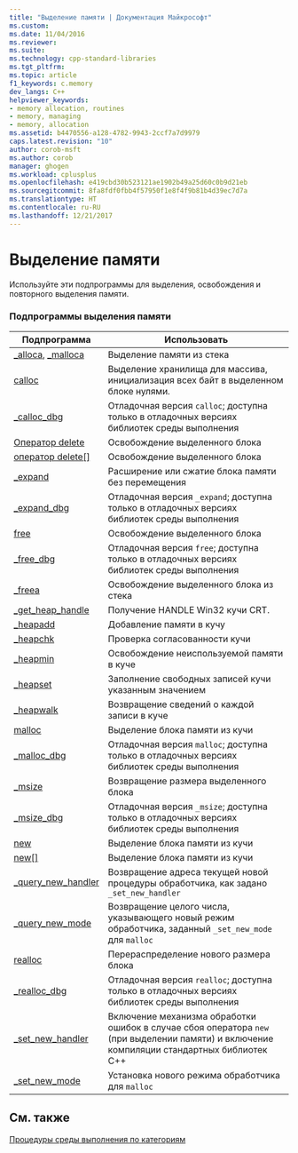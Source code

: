```yaml
---
title: "Выделение памяти | Документация Майкрософт"
ms.custom: 
ms.date: 11/04/2016
ms.reviewer: 
ms.suite: 
ms.technology: cpp-standard-libraries
ms.tgt_pltfrm: 
ms.topic: article
f1_keywords: c.memory
dev_langs: C++
helpviewer_keywords:
- memory allocation, routines
- memory, managing
- memory, allocation
ms.assetid: b4470556-a128-4782-9943-2ccf7a7d9979
caps.latest.revision: "10"
author: corob-msft
ms.author: corob
manager: ghogen
ms.workload: cplusplus
ms.openlocfilehash: e419cbd30b523121ae1902b49a25d60c0b9d21eb
ms.sourcegitcommit: 8fa8fdf0fbb4f57950f1e8f4f9b81b4d39ec7d7a
ms.translationtype: HT
ms.contentlocale: ru-RU
ms.lasthandoff: 12/21/2017
---
```

# <a name="memory-allocation"></a>Выделение памяти
Используйте эти подпрограммы для выделения, освобождения и повторного выделения памяти.  
  
### <a name="memory-allocation-routines"></a>Подпрограммы выделения памяти  
  
|Подпрограмма|Использовать|  
|-------------|---------|  
|[_alloca](../c-runtime-library/reference/alloca.md), [_malloca](../c-runtime-library/reference/malloca.md)|Выделение памяти из стека|  
|[calloc](../c-runtime-library/reference/calloc.md)|Выделение хранилища для массива, инициализация всех байт в выделенном блоке нулями.|  
|[_calloc_dbg](../c-runtime-library/reference/calloc-dbg.md)|Отладочная версия `calloc`; доступна только в отладочных версиях библиотек среды выполнения|  
|[Оператор delete](../c-runtime-library/operator-delete-crt.md)|Освобождение выделенного блока|  
|[оператор delete&#91;&#93;](../c-runtime-library/delete-operator-crt.md)|Освобождение выделенного блока|  
|[_expand](../c-runtime-library/reference/expand.md)|Расширение или сжатие блока памяти без перемещения|  
|[_expand_dbg](../c-runtime-library/reference/expand-dbg.md)|Отладочная версия `_expand`; доступна только в отладочных версиях библиотек среды выполнения|  
|[free](../c-runtime-library/reference/free.md)|Освобождение выделенного блока|  
|[_free_dbg](../c-runtime-library/reference/free-dbg.md)|Отладочная версия `free`; доступна только в отладочных версиях библиотек среды выполнения|  
|[_freea](../c-runtime-library/reference/freea.md)|Освобождение выделенного блока из стека|  
|[_get_heap_handle](../c-runtime-library/reference/get-heap-handle.md)|Получение HANDLE Win32 кучи CRT.|  
|[_heapadd](../c-runtime-library/heapadd.md)|Добавление памяти в кучу|  
|[_heapchk](../c-runtime-library/reference/heapchk.md)|Проверка согласованности кучи|  
|[_heapmin](../c-runtime-library/reference/heapmin.md)|Освобождение неиспользуемой памяти в куче|  
|[_heapset](../c-runtime-library/heapset.md)|Заполнение свободных записей кучи указанным значением|  
|[_heapwalk](../c-runtime-library/reference/heapwalk.md)|Возвращение сведений о каждой записи в куче|  
|[malloc](../c-runtime-library/reference/malloc.md)|Выделение блока памяти из кучи|  
|[_malloc_dbg](../c-runtime-library/reference/malloc-dbg.md)|Отладочная версия `malloc`; доступна только в отладочных версиях библиотек среды выполнения|  
|[_msize](../c-runtime-library/reference/msize.md)|Возвращение размера выделенного блока|  
|[_msize_dbg](../c-runtime-library/reference/msize-dbg.md)|Отладочная версия `_msize`; доступна только в отладочных версиях библиотек среды выполнения|  
|[new](../c-runtime-library/operator-new-crt.md)|Выделение блока памяти из кучи|  
|[new&#91;&#93;](../c-runtime-library/new-operator-crt.md)|Выделение блока памяти из кучи|  
|[_query_new_handler](../c-runtime-library/reference/query-new-handler.md)|Возвращение адреса текущей новой процедуры обработчика, как задано `_set_new_handler`|  
|[_query_new_mode](../c-runtime-library/reference/query-new-mode.md)|Возвращение целого числа, указывающего новый режим обработчика, заданный `_set_new_mode` для `malloc`|  
|[realloc](../c-runtime-library/reference/realloc.md)|Перераспределение нового размера блока|  
|[_realloc_dbg](../c-runtime-library/reference/realloc-dbg.md)|Отладочная версия `realloc`; доступна только в отладочных версиях библиотек среды выполнения|  
|[_set_new_handler](../c-runtime-library/reference/set-new-handler.md)|Включение механизма обработки ошибок в случае сбоя оператора `new` (при выделении памяти) и включение компиляции стандартных библиотек C++|  
|[_set_new_mode](../c-runtime-library/reference/set-new-mode.md)|Установка нового режима обработчика для `malloc`|  
  
## <a name="see-also"></a>См. также  
 [Процедуры среды выполнения по категориям](../c-runtime-library/run-time-routines-by-category.md)
